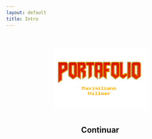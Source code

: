 ```yaml
---
layout: default
title: Intro
---
```


<div style="text-align:center; margin-top:50px;">
  <!-- Imagen estilo Doom con "Portafolio" -->
  <img src="/assets/images/portafolio.png" alt="Portafolio" style="max-width: 50%; height:70%;">

  <!-- Texto tipo "Presiona continuar" parpadeante -->
  <h2 class="blink" style="margin-top:40px;">Continuar</h2>
</div>

<script>
  // Redirige automáticamente al menú después de 3 segundos de "continuar"
  document.querySelector('.blink').addEventListener('click', function() {
    window.location.href = "/intro.html"; // cambia si tu menú está en otro archivo
  });
</script>
